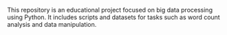 This repository is an educational project focused on big data processing using Python. It includes scripts and datasets for tasks such as word count analysis and data manipulation.
